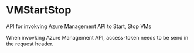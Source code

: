 # VMStartStop

API for invokving Azure Management API to Start, Stop VMs

When invovking Azure Management API, access-token needs to be send in the request header.
